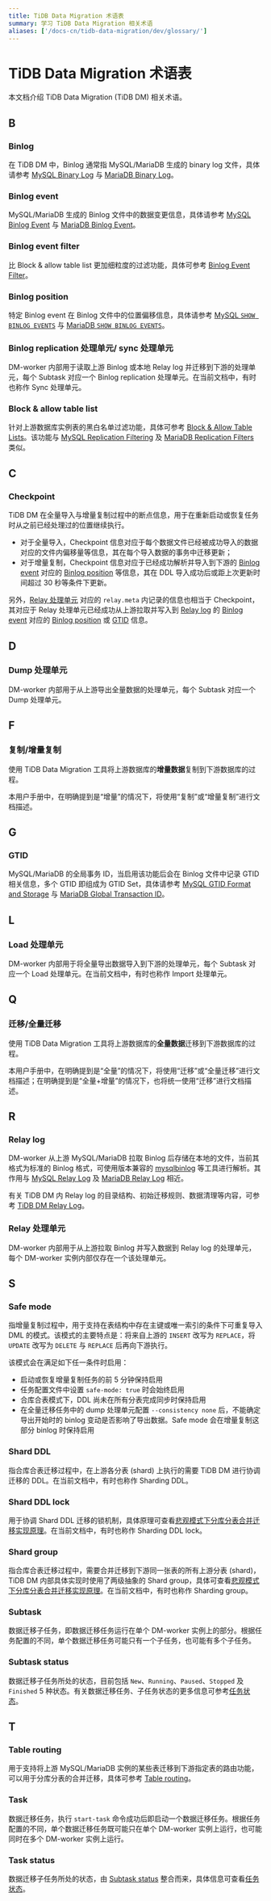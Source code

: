 ```yaml
---
title: TiDB Data Migration 术语表
summary: 学习 TiDB Data Migration 相关术语
aliases: ['/docs-cn/tidb-data-migration/dev/glossary/']
---
```


# TiDB Data Migration 术语表

本文档介绍 TiDB Data Migration (TiDB DM) 相关术语。

## B

### Binlog

在 TiDB DM 中，Binlog 通常指 MySQL/MariaDB 生成的 binary log 文件，具体请参考 [MySQL Binary Log](https://dev.mysql.com/doc/internals/en/binary-log.html) 与 [MariaDB Binary Log](https://mariadb.com/kb/en/library/binary-log/)。

### Binlog event

MySQL/MariaDB 生成的 Binlog 文件中的数据变更信息，具体请参考 [MySQL Binlog Event](https://dev.mysql.com/doc/internals/en/binlog-event.html) 与 [MariaDB Binlog Event](https://mariadb.com/kb/en/library/1-binlog-events/)。

### Binlog event filter

比 Block & allow table list 更加细粒度的过滤功能，具体可参考 [Binlog Event Filter](overview.md#binlog-event-filter)。

### Binlog position

特定 Binlog event 在 Binlog 文件中的位置偏移信息，具体请参考 [MySQL `SHOW BINLOG EVENTS`](https://dev.mysql.com/doc/refman/8.0/en/show-binlog-events.html) 与 [MariaDB `SHOW BINLOG EVENTS`](https://mariadb.com/kb/en/library/show-binlog-events/)。

### Binlog replication 处理单元/ sync 处理单元

DM-worker 内部用于读取上游 Binlog 或本地 Relay log 并迁移到下游的处理单元，每个 Subtask 对应一个 Binlog replication 处理单元。在当前文档中，有时也称作 Sync 处理单元。

### Block & allow table list

针对上游数据库实例表的黑白名单过滤功能，具体可参考 [Block & Allow Table Lists](overview.md#block--allow-table-lists)。该功能与 [MySQL Replication Filtering](https://dev.mysql.com/doc/refman/5.6/en/replication-rules.html) 及 [MariaDB Replication Filters](https://mariadb.com/kb/en/library/replication-filters/) 类似。

## C

### Checkpoint

TiDB DM 在全量导入与增量复制过程中的断点信息，用于在重新启动或恢复任务时从之前已经处理过的位置继续执行。

- 对于全量导入，Checkpoint 信息对应于每个数据文件已经被成功导入的数据对应的文件内偏移量等信息，其在每个导入数据的事务中迁移更新；
- 对于增量复制，Checkpoint 信息对应于已经成功解析并导入到下游的 [Binlog event](#binlog-event) 对应的 [Binlog position](#binlog-position) 等信息，其在 DDL 导入成功后或距上次更新时间超过 30 秒等条件下更新。

另外，[Relay 处理单元](#relay-处理单元) 对应的 `relay.meta` 内记录的信息也相当于 Checkpoint，其对应于 Relay 处理单元已经成功从上游拉取并写入到 [Relay log](#relay-log) 的 [Binlog event](#binlog-event) 对应的 [Binlog position](#binlog-position) 或 [GTID](#gtid) 信息。

## D

### Dump 处理单元

DM-worker 内部用于从上游导出全量数据的处理单元，每个 Subtask 对应一个 Dump 处理单元。

## F

### 复制/增量复制

使用 TiDB Data Migration 工具将上游数据库的**增量数据**复制到下游数据库的过程。

本用户手册中，在明确提到是“增量”的情况下，将使用“复制”或“增量复制”进行文档描述。

## G

### GTID

MySQL/MariaDB 的全局事务 ID，当启用该功能后会在 Binlog 文件中记录 GTID 相关信息，多个 GTID 即组成为 GTID Set，具体请参考 [MySQL GTID Format and Storage](https://dev.mysql.com/doc/refman/5.7/en/replication-gtids-concepts.html) 与 [MariaDB Global Transaction ID](https://mariadb.com/kb/en/library/gtid/)。

## L

### Load 处理单元

DM-worker 内部用于将全量导出数据导入到下游的处理单元，每个 Subtask 对应一个 Load 处理单元。在当前文档中，有时也称作 Import 处理单元。

## Q

### 迁移/全量迁移

使用 TiDB Data Migration 工具将上游数据库的**全量数据**迁移到下游数据库的过程。

本用户手册中，在明确提到是“全量”的情况下，将使用“迁移”或“全量迁移”进行文档描述；在明确提到是“全量+增量”的情况下，也将统一使用“迁移”进行文档描述。

## R

### Relay log

DM-worker 从上游 MySQL/MariaDB 拉取 Binlog 后存储在本地的文件，当前其格式为标准的 Binlog 格式，可使用版本兼容的 [mysqlbinlog](https://dev.mysql.com/doc/refman/8.0/en/mysqlbinlog.html) 等工具进行解析。其作用与 [MySQL Relay Log](https://dev.mysql.com/doc/refman/5.7/en/replica-logs-relaylog.html) 及 [MariaDB Relay Log](https://mariadb.com/kb/en/library/relay-log/) 相近。

有关 TiDB DM 内 Relay log 的目录结构、初始迁移规则、数据清理等内容，可参考 [TiDB DM Relay Log](https://pingcap.com/docs-cn/stable/reference/tools/data-migration/relay-log/)。

### Relay 处理单元

DM-worker 内部用于从上游拉取 Binlog 并写入数据到 Relay log 的处理单元，每个 DM-worker 实例内部仅存在一个该处理单元。

## S

### Safe mode

指增量复制过程中，用于支持在表结构中存在主键或唯一索引的条件下可重复导入 DML 的模式。该模式的主要特点是：将来自上游的 `INSERT` 改写为 `REPLACE`，将 `UPDATE` 改写为 `DELETE` 与 `REPLACE` 后再向下游执行。

该模式会在满足如下任一条件时启用：

- 启动或恢复增量复制任务的前 5 分钟保持启用
- 任务配置文件中设置 `safe-mode: true` 时会始终启用
- 合库合表模式下，DDL 尚未在所有分表完成同步时保持启用
- 在全量迁移任务中的 dump 处理单元配置 `--consistency none` 后，不能确定导出开始时的 binlog 变动是否影响了导出数据。Safe mode 会在增量复制这部分 binlog 时保持启用

### Shard DDL

指合库合表迁移过程中，在上游各分表 (shard) 上执行的需要 TiDB DM 进行协调迁移的 DDL。在当前文档中，有时也称作 Sharding DDL。

### Shard DDL lock

用于协调 Shard DDL 迁移的锁机制，具体原理可查看[悲观模式下分库分表合并迁移实现原理](feature-shard-merge-pessimistic.md#实现原理)。在当前文档中，有时也称作 Sharding DDL lock。

### Shard group

指合库合表迁移过程中，需要合并迁移到下游同一张表的所有上游分表 (shard)，TiDB DM 内部具体实现时使用了两级抽象的 Shard group，具体可查看[悲观模式下分库分表合并迁移实现原理](feature-shard-merge-pessimistic.md#实现原理)。在当前文档中，有时也称作 Sharding group。

### Subtask

数据迁移子任务，即数据迁移任务运行在单个 DM-worker 实例上的部分。根据任务配置的不同，单个数据迁移任务可能只有一个子任务，也可能有多个子任务。

### Subtask status

数据迁移子任务所处的状态，目前包括 `New`、`Running`、`Paused`、`Stopped` 及 `Finished` 5 种状态。有关数据迁移任务、子任务状态的更多信息可参考[任务状态](query-status.md#任务状态)。

## T

### Table routing

用于支持将上游 MySQL/MariaDB 实例的某些表迁移到下游指定表的路由功能，可以用于分库分表的合并迁移，具体可参考 [Table routing](key-features.md#table-routing)。

### Task

数据迁移任务，执行 `start-task` 命令成功后即启动一个数据迁移任务。根据任务配置的不同，单个数据迁移任务既可能只在单个 DM-worker 实例上运行，也可能同时在多个 DM-worker 实例上运行。

### Task status

数据迁移子任务所处的状态，由 [Subtask status](#subtask-status) 整合而来，具体信息可查看[任务状态](query-status.md#任务状态)。
